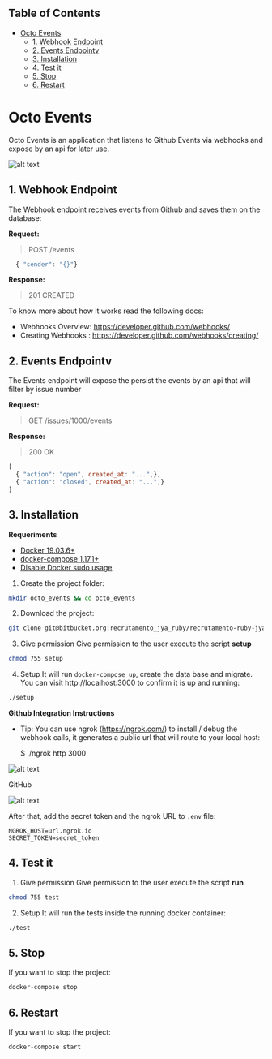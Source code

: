 <!-- TABLE OF CONTENTS -->
## Table of Contents

- [Octo Events](#octo-events)
  - [1. Webhook Endpoint](#1-webhook-endpoint)
  - [2. Events Endpointv](#2-events-endpointv)
  - [3. Installation](#3-installation)
  - [4. Test it](#4-test-it)
  - [5. Stop](#5-stop)
  - [6. Restart](#6-restart)

# Octo Events

Octo Events is an application that listens to Github Events via webhooks and expose by an api for later use.

![alt text](imgs/octo_events.png)


## 1. Webhook Endpoint

The Webhook endpoint receives events from Github and saves them on the database:

**Request:**

> POST /events

```javascript
  { "sender": "{}"}
```

**Response:**

> 201 CREATED

 To know more about how it works read the following docs:

* Webhooks Overview: https://developer.github.com/webhooks/
* Creating Webhooks : https://developer.github.com/webhooks/creating/

## 2. Events Endpointv

The Events endpoint will expose the persist the events by an api that will filter by issue number

**Request:**

> GET /issues/1000/events

**Response:**

> 200 OK
```javascript
[
  { "action": "open", created_at: "...",},
  { "action": "closed", created_at: "...",}
]
```

## 3. Installation

**Requeriments**

* [Docker 19.03.6+](https://docs.docker.com/get-docker/)
* [docker-compose 1.17.1+](https://docs.docker.com/compose/install/)
* [Disable Docker sudo usage](https://docs.docker.com/engine/install/linux-postinstall/)


1. Create the project folder:

```sh
mkdir octo_events && cd octo_events
```

2. Download the project:

```sh
git clone git@bitbucket.org:recrutamento_jya_ruby/recrutamento-ruby-jya-marcelomarzolaleite_gmail.com.git .
```

3. Give permission
   Give permission to the user execute the script **setup**
```sh
chmod 755 setup
```

4. Setup
   It will run `docker-compose up`, create the data base and migrate. You can visit http://localhost:3000 to confirm it is up and running:
```sh
./setup
```

**Github Integration Instructions**

* Tip: You can use ngrok (https://ngrok.com/)  to install / debug the webhook calls, it generates a public url that will route to your local host:

   $ ./ngrok http 3000

![alt text](imgs/ngrok.png)

   GitHub

![alt text](imgs/add_webhook.png)

After that, add the secret token and the ngrok URL to `.env` file:
```
NGROK_HOST=url.ngrok.io
SECRET_TOKEN=secret_token
```

## 4. Test it

1. Give permission
   Give permission to the user execute the script **run**
```sh
chmod 755 test
```

2. Setup
   It will run the tests inside the running docker container:
```sh
./test
```

## 5. Stop

If you want to stop the project:
```sh
docker-compose stop
```

## 6. Restart

If you want to stop the project:
```sh
docker-compose start
```
